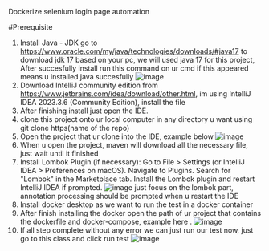 Dockerize selenium login page automation

#Prerequisite 
1. Install Java - JDK
   go to https://www.oracle.com/my/java/technologies/downloads/#java17 to download jdk 17 based on your pc, we will used java 17 for this project, After succesfully install run this command on ur cmd if this appeared means u 
   installed java succesfully
     ![image](https://github.com/user-attachments/assets/e436b1c4-1f9b-40c6-8ebe-f917664e3c55)
2. Download IntelliJ community edition from https://www.jetbrains.com/idea/download/other.html, im using IntelliJ IDEA 2023.3.6 (Community Edition), install the file
3. After finishing install just open the IDE.
4. clone this project onto ur local computer in any directory u want using git clone https(name of the repo)
5. Open the project that ur clone into the IDE, example below
   ![image](https://github.com/user-attachments/assets/e0013de2-b027-4433-8a5d-4649491f7de0)
6. When u open the project, maven will download all the necessary file, just wait until it finished   
7. Install Lombok Plugin (if necessary):
   Go to File > Settings (or IntelliJ IDEA > Preferences on macOS).
   Navigate to Plugins.
   Search for "Lombok" in the Marketplace tab.
   Install the Lombok plugin and restart IntelliJ IDEA if prompted.
   ![image](https://github.com/user-attachments/assets/b14172f0-967a-4dc2-a7bf-7cbfcfb79c47)
   just focus on the lombok part, annotation processing should be prompted when u restart the IDE
8. Install docker desktop as we want to run the test in a docker container
9. After finish installing the docker open the path of ur project that contains the dockerfile and docker-compose, example here
. ![image](https://github.com/user-attachments/assets/d353cedd-5908-4e32-a7e2-91d50c73f228)   
10. If all step complete without any error we can just run our test now, just go to this class and click run test
   ![image](https://github.com/user-attachments/assets/151f5e6c-cd6c-49b9-9d40-bef00f7c83b3)


 

   
